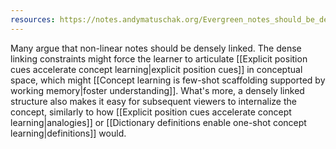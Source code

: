 ```yaml
---
resources: https://notes.andymatuschak.org/Evergreen_notes_should_be_densely_linked
---
```


Many argue that non-linear notes should be densely linked. The dense linking constraints might force the learner to articulate [[Explicit position cues accelerate concept learning|explicit position cues]] in conceptual space, which might [[Concept learning is few-shot scaffolding supported by working memory|foster understanding]]. What's more, a densely linked structure also makes it easy for subsequent viewers to internalize the concept, similarly to how [[Explicit position cues accelerate concept learning|analogies]] or [[Dictionary definitions enable one-shot concept learning|definitions]] would.